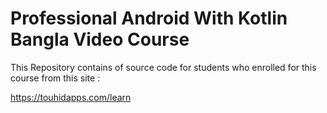 # Professional Android With Kotlin Bangla Video Course
This Repository contains of source code for students who enrolled for this course from this site :

https://touhidapps.com/learn
